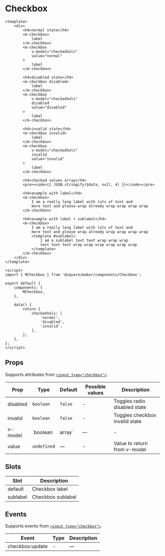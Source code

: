 # Checkbox

```vue
<template>
	<div>
		<h4>normal state</h4>
		<m-checkbox>
			label
		</m-checkbox>
		<m-checkbox
			v-model="checkedVals"
			value="normal"
		>
			label
		</m-checkbox>

		<h4>disabled state</h4>
		<m-checkbox disabled>
			label
		</m-checkbox>
		<m-checkbox
			v-model="checkedVals"
			disabled
			value="disabled"
		>
			label
		</m-checkbox>

		<h4>invalid state</h4>
		<m-checkbox invalid>
			label
		</m-checkbox>
		<m-checkbox
			v-model="checkedVals"
			invalid
			value="invalid"
		>
			label
		</m-checkbox>

		<h4>checked values array</h4>
		<pre><code>{{ JSON.stringify($data, null, 4) }}</code></pre>

		<h4>example with label</h4>
		<m-checkbox>
			I am a really long label with lots of text and
			more text and please wrap already wrap wrap wrap wrap
		</m-checkbox>

		<h4>example with label + sublabel</h4>
		<m-checkbox>
			I am a really long label with lots of text and
			more text and please wrap already wrap wrap wrap wrap
			<template #sublabel>
				I am a sublabel text text wrap wrap wrap
				text text text wrap wrap wrap wrap wrap wrap
			</template>
		</m-checkbox>
	</div>
</template>

<script>
import { MCheckbox } from '@square/maker/components/Checkbox';

export default {
	components: {
		MCheckbox,
	},

	data() {
		return {
			checkedVals: [
				'normal',
				'disabled',
				'invalid',
			],
		};
	},
};
</script>
```

<!-- api-tables:start -->
## Props

Supports attributes from [`<input type="checkbox">`](https://developer.mozilla.org/en-US/docs/Web/HTML/Element/input/checkbox).

| Prop     | Type            | Default | Possible values | Description                    |
| -------- | --------------- | ------- | --------------- | ------------------------------ |
| disabled | `boolean`       | `false` | -               | Toggles radio disabled state   |
| invalid  | `boolean`       | `false` | -               | Toggles checkbox invalid state |
| v-model  | `boolean|array` | —       | -               | Toggles checkbox checked state |
| value    | `undefined`     | —       | -               | Value to return from v-model   |


## Slots

| Slot     | Description       |
| -------- | ----------------- |
| default  | Checkbox label    |
| sublabel | Checkbox sublabel |


## Events

Supports events from [`<input type="checkbox">`](https://developer.mozilla.org/en-US/docs/Web/HTML/Element/input/checkbox).

| Event           | Type | Description |
| --------------- | ---- | ----------- |
| checkbox:update | -    | —           |
<!-- api-tables:end -->
